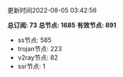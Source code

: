 更新时间2022-08-05 03:42:56

**总订阅: 73**
**总节点: 1685**
**有效节点: 891**
- ss节点: 585
- trojan节点: 223
- v2ray节点: 82
- ssr节点: 1
